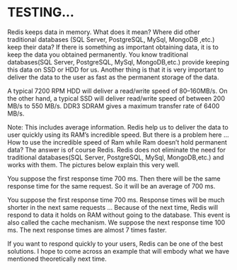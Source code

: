 # TESTING...


Redis keeps data in memory. What does it mean? Where did other traditional databases (SQL Server, PostgreSQL, MySql, MongoDB ,etc.) keep their data? If there is something as important obtaining data, it is to keep the data you obtained permanently. You know traditional databases(SQL Server, PostgreSQL, MySql, MongoDB,etc.) provide keeping this data on SSD or HDD for us. Another thing is that it is very important to deliver the data to the user as fast as the permanent storage of the data.

A typical 7200 RPM HDD will deliver a read/write speed of 80–160MB/s. On the other hand, a typical SSD will deliver read/write speed of between 200 MB/s to 550 MB/s. DDR3 SDRAM gives a maximum transfer rate of 6400 MB/s.


Note: This includes average information.
Redis help us to deliver the data to user quickly using its RAM’s incredible speed. But there is a problem here … How to use the incredible speed of Ram while Ram doesn’t hold permanent data? The answer is of course Redis. Redis does not eliminate the need for traditional databases(SQL Server, PostgreSQL, MySql, MongoDB,etc.) and works with them. The pictures below explain this very well.


You suppose the first response time 700 ms. Then there will be the same response time for the same request. So it will be an average of 700 ms.


You suppose the first response time 700 ms. Response times will be much shorter in the next same requests … Because of the next time, Redis will respond to data it holds on RAM without going to the database. This event is also called the cache mechanism. We suppose the next response time 100 ms. The next response times are almost 7 times faster.

If you want to respond quickly to your users, Redis can be one of the best solutions. I hope to come across an example that will embody what we have mentioned theoretically next time.